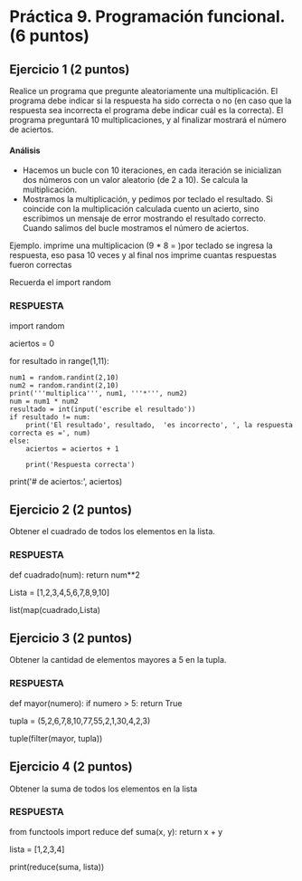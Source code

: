 # Práctica 9. Programación funcional. (6 puntos)
## Ejercicio 1 (2 puntos)
Realice un programa que pregunte aleatoriamente una multiplicación. El programa
debe indicar si la respuesta ha sido correcta o no (en caso que la respuesta sea
incorrecta el programa debe indicar cuál es la correcta). El programa preguntará
10 multiplicaciones, y al finalizar mostrará el número de aciertos.

#### Análisis
* Hacemos un bucle con 10 iteraciones, en cada iteración se inicializan dos
números con un valor aleatorio (de 2 a 10). Se calcula la multiplicación.
* Mostramos la multiplicación, y pedimos por teclado el resultado. Si
coincide con la multiplicación calculada cuento un acierto, sino escribimos un
mensaje de error mostrando el resultado correcto. Cuando salimos del bucle
mostramos el número de aciertos.

Ejemplo. imprime una multiplicacion (9 * 8 =  )por teclado se ingresa la respuesta, eso pasa 10 veces y al final nos imprime cuantas respuestas fueron correctas

Recuerda el import random

### RESPUESTA


import random


aciertos = 0


for resultado in range(1,11):

    
    num1 = random.randint(2,10)
    num2 = random.randint(2,10)
    print('''multiplica''', num1, '''*''', num2)
    num = num1 * num2
    resultado = int(input('escribe el resultado'))
    if resultado != num:
        print('El resultado', resultado,  'es incorrecto', ', la respuesta correcta es =', num)
    else:
        aciertos = aciertos + 1
        
        print('Respuesta correcta')

print('# de aciertos:', aciertos)


## Ejercicio 2 (2 puntos)
Obtener el cuadrado de todos los elementos en la lista.

### RESPUESTA




  def cuadrado(num):
    return num**2

Lista = [1,2,3,4,5,6,7,8,9,10]

list(map(cuadrado,Lista)


## Ejercicio 3 (2 puntos)
Obtener la cantidad de elementos mayores a 5 en la tupla.

### RESPUESTA




def mayor(numero):
    if numero > 5:
        return True

tupla = (5,2,6,7,8,10,77,55,2,1,30,4,2,3)

tuple(filter(mayor, tupla))


## Ejercicio 4 (2 puntos)
Obtener la suma de todos los elementos en la lista

### RESPUESTA



from functools import reduce
def suma(x, y):
      return x + y


lista = [1,2,3,4]

print(reduce(suma, lista))
